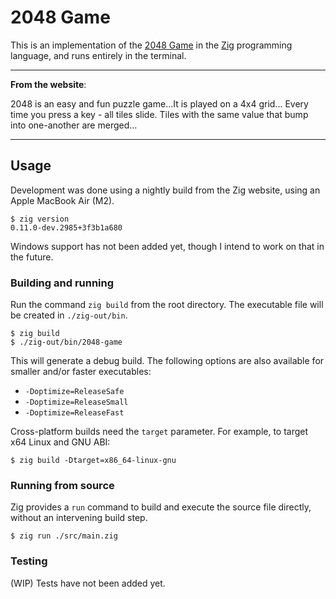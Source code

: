 # 2048 Game
This is an implementation of the [2048 Game](https://2048game.com) in the [Zig](https://ziglang.org) programming language, and runs entirely in the terminal.

---
__From the website__:

2048 is an easy and fun puzzle game...It is played on a 4x4 grid... Every time you press a key - all tiles slide. Tiles with the same value that bump into one-another are merged...

---
## Usage
Development was done using a nightly build from the Zig website, using an Apple MacBook Air (M2).
```shell
$ zig version
0.11.0-dev.2985+3f3b1a680
```
Windows support has not been added yet, though I intend to work on that in the future.

### Building and running
Run the command `zig build` from the root directory. The executable file will be created in `./zig-out/bin`.
```shell
$ zig build
$ ./zig-out/bin/2048-game
```
This will generate a debug build. The following options are also available for smaller and/or faster executables:
* `-Doptimize=ReleaseSafe`
* `-Doptimize=ReleaseSmall`
* `-Doptimize=ReleaseFast`

Cross-platform builds need the `target` parameter. For example, to target x64 Linux and GNU ABI:
```shell
$ zig build -Dtarget=x86_64-linux-gnu
```

### Running from source
Zig provides a `run` command to build and execute the source file directly, without an intervening build step.
```shell
$ zig run ./src/main.zig
```

### Testing
(WIP) Tests have not been added yet.
